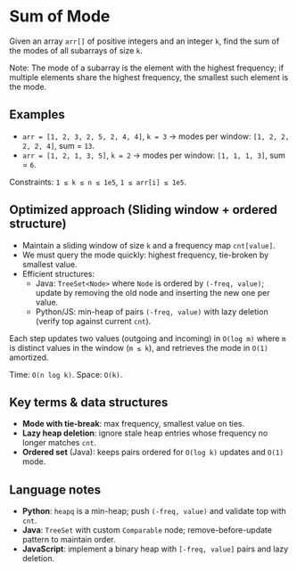 # Sum of Mode

Given an array `arr[]` of positive integers and an integer `k`, find the sum of the modes of all subarrays of size `k`.

Note: The mode of a subarray is the element with the highest frequency; if multiple elements share the highest frequency, the smallest such element is the mode.

## Examples
- `arr = [1, 2, 3, 2, 5, 2, 4, 4]`, `k = 3` → modes per window: `[1, 2, 2, 2, 2, 4]`, sum = `13`.
- `arr = [1, 2, 1, 3, 5]`, `k = 2` → modes per window: `[1, 1, 1, 3]`, sum = `6`.

Constraints: `1 ≤ k ≤ n ≤ 1e5`, `1 ≤ arr[i] ≤ 1e5`.

## Optimized approach (Sliding window + ordered structure)
- Maintain a sliding window of size `k` and a frequency map `cnt[value]`.
- We must query the mode quickly: highest frequency, tie-broken by smallest value.
- Efficient structures:
  - Java: `TreeSet<Node>` where `Node` is ordered by `(-freq, value)`; update by removing the old node and inserting the new one per value.
  - Python/JS: min-heap of pairs `(-freq, value)` with lazy deletion (verify top against current `cnt`).

Each step updates two values (outgoing and incoming) in `O(log m)` where `m` is distinct values in the window (`m ≤ k`), and retrieves the mode in `O(1)` amortized.

Time: `O(n log k)`. Space: `O(k)`.

## Key terms & data structures
- **Mode with tie-break**: max frequency, smallest value on ties.
- **Lazy heap deletion**: ignore stale heap entries whose frequency no longer matches `cnt`.
- **Ordered set** (Java): keeps pairs ordered for `O(log k)` updates and `O(1)` mode.

## Language notes
- **Python**: `heapq` is a min-heap; push `(-freq, value)` and validate top with `cnt`.
- **Java**: `TreeSet` with custom `Comparable` node; remove-before-update pattern to maintain order.
- **JavaScript**: implement a binary heap with `[-freq, value]` pairs and lazy deletion.


